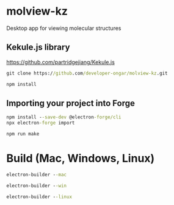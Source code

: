 # molview-kz
Desktop app for viewing molecular structures

## Kekule.js library 
https://github.com/partridgejiang/Kekule.js

```bat
git clone https://github.com/developer-ongar/molview-kz.git
```

```bat
npm install
```

## Importing your project into Forge
```bat
npm install --save-dev @electron-forge/cli
npx electron-forge import
```
```bat
npm run make
```
# Build (Mac, Windows, Linux)
```bat
electron-builder --mac
```
```bat
electron-builder --win
```
```bat
electron-builder --linux
```
